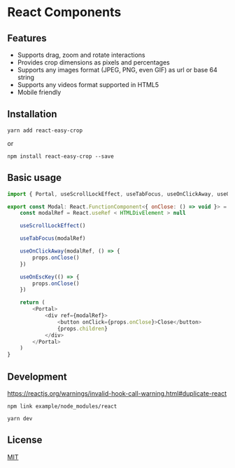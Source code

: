 # React Components

## Features

- Supports drag, zoom and rotate interactions
- Provides crop dimensions as pixels and percentages
- Supports any images format (JPEG, PNG, even GIF) as url or base 64 string
- Supports any videos format supported in HTML5
- Mobile friendly

## Installation

```shell
yarn add react-easy-crop
```

or

```shell
npm install react-easy-crop --save
```

## Basic usage

```js
import { Portal, useScrollLockEffect, useTabFocus, useOnClickAway, useOnEscKey } from 'react-easy-crop'

export const Modal: React.FunctionComponent<{ onClose: () => void }> = props => {
	const modalRef = React.useRef < HTMLDivElement > null

	useScrollLockEffect()

	useTabFocus(modalRef)

	useOnClickAway(modalRef, () => {
		props.onClose()
	})

	useOnEscKey(() => {
		props.onClose()
	})

	return (
		<Portal>
			<div ref={modalRef}>
				<button onClick={props.onClose}>Close</button>
				{props.children}
			</div>
		</Portal>
	)
}
```

## Development

https://reactjs.org/warnings/invalid-hook-call-warning.html#duplicate-react

```
npm link example/node_modules/react

yarn dev
```

## License

[MIT](https://github.com/ricardo-ch/react-easy-crop/blob/master/LICENSE)
